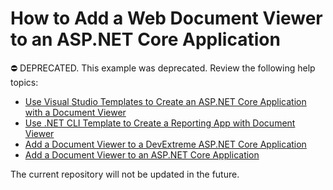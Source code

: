 # How to Add a Web Document Viewer to an ASP.NET Core Application

⛔ DEPRECATED. This example was deprecated. Review the following help topics:

- [Use Visual Studio Templates to Create an ASP.NET Core Application with a Document Viewer](https://docs.devexpress.com/XtraReports/400044/web-reporting/asp-net-core-reporting/document-viewer-in-asp-net-applications/quick-start/create-an-aspnet-core-application-with-a-document-viewer)
- [Use .NET CLI Template to Create a Reporting App with Document Viewer](https://docs.devexpress.com/XtraReports/404177/web-reporting/asp-net-core-reporting/document-viewer-in-asp-net-applications/quick-start/use-cli-templates)
- [Add a Document Viewer to a DevExtreme ASP.NET Core Application](https://docs.devexpress.com/XtraReports/403747/web-reporting/asp-net-core-reporting/document-viewer-in-asp-net-applications/quick-start/add-a-document-viewer-to-a-devextreme-asp-net-core-application)
- [Add a Document Viewer to an ASP.NET Core Application](https://docs.devexpress.com/XtraReports/401762/web-reporting/asp-net-core-reporting/document-viewer-in-asp-net-applications/quick-start/add-the-document-viewer-to-an-aspnet-core-application)

The current repository will not be updated in the future.